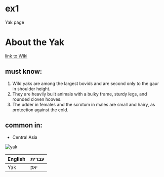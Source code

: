 # ex1
Yak page
# About the Yak
 [link to Wiki](https://en.wikipedia.org/wiki/Wild_yak)
## must know:
1. Wild yaks are among the largest bovids and are second only to the gaur in shoulder height.
2. They are heavily built animals with a bulky frame, sturdy legs, and rounded cloven hooves.
3. The udder in females and the scrotum in males are small and hairy, as protection against the cold.
## common in:
* Central Asia


![yak](./images/yak_1.jpg)

English | עברית
--------|--------
Yak | יאק
